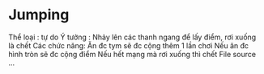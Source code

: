 # Jumping
Thể loại : tự do
Ý tưởng : Nhảy lên các thanh ngang để lấy điểm, rơi xuống là chết
Các chức năng:
Ăn đc tym sẽ đc cộng thêm 1 lần chơi
Nếu ăn đc hình tròn sẽ đc cộng điểm
Nếu hết mạng mà rơi xuống thì chết
File source ...
